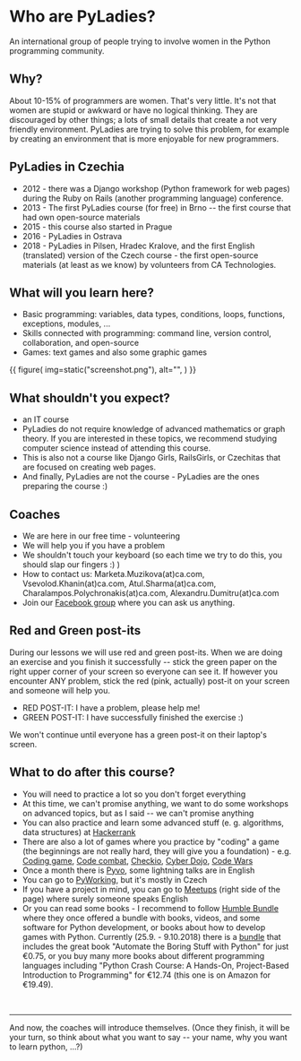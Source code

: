 # Who are PyLadies?

An international group of people trying to involve women in the Python programming community.

## Why?

About 10-15% of programmers are women. That's very little. It's not that women are stupid or 
awkward or have no logical thinking. They are discouraged by other things; 
a lots of small details that create a not very friendly environment. 
PyLadies are trying to solve this problem, for example by creating an environment 
that is more enjoyable for new programmers.

## PyLadies in Czechia

 * 2012 - there was a Django workshop (Python framework for web pages) during the Ruby on Rails
 (another programming language) conference.
 * 2013 - The first PyLadies course (for free) in Brno -- the first course that had own 
 open-source materials
 * 2015 - this course also started in Prague
 * 2016 - PyLadies in Ostrava
 * 2018 - PyLadies in Pilsen, Hradec Kralove, and the first English (translated) version of the 
 Czech course - the first open-source materials (at least as we know) by volunteers from CA Technologies.
 
## What will you learn here?

* Basic programming: variables, data types, conditions, loops, functions, exceptions, modules, ...
* Skills connected with programming: command line, version control, collaboration, and open-source
* Games: text games and also some graphic games

{{ figure( img=static("screenshot.png"), alt="", ) }}

## What shouldn't you expect?

* an IT course
* PyLadies do not require knowledge of advanced mathematics or graph theory. 
If you are interested in these topics, we recommend studying computer science instead of 
attending this course.
* This is also not a course like Django Girls, RailsGirls, or Czechitas that are focused on
creating web pages.
* And finally, PyLadies are not the course - PyLadies are the ones preparing the course :)

## Coaches

* We are here in our free time - volunteering
* We will help you if you have a problem
* We shouldn't touch your keyboard (so each time we try to do this, you should slap our fingers :) )
* How to contact us: Marketa.Muzikova(at)ca.com, Vsevolod.Khanin(at)ca.com, Atul.Sharma(at)ca.com,
Charalampos.Polychronakis(at)ca.com, Alexandru.Dumitru(at)ca.com 
* Join our [Facebook group](https://www.facebook.com/groups/pyladies.prague.english/) where you can
ask us anything. 

## Red and Green post-its

During our lessons we will use red and green post-its. When we are doing an exercise and
you finish it successfully -- stick the green paper on the right upper corner of your screen 
so everyone can see it. If however you encounter ANY problem, stick the red (pink, actually) 
post-it on your screen and someone will help you.  
* RED POST-IT: I have a problem, please help me!
* GREEN POST-IT: I have successfully finished the exercise :)

We won't continue until everyone has a green post-it on their laptop's screen.

## What to do after this course?

* You will need to practice a lot so you don't forget everything
* At this time, we can't promise anything, we want to do some workshops on advanced topics,
but as I said -- we can't promise anything
* You can also practice and learn some advanced stuff (e. g. algorithms, data structures) 
at [Hackerrank](https://www.hackerrank.com/dashboard)
* There are also a lot of games where you practice by "coding" a game (the beginnings are
not really hard, they will give you a foundation) - e.g. [Coding game](https://www.codingame.com/start),
[Code combat](https://codecombat.com/), [Checkio](https://checkio.org/), [Cyber Dojo](http://www.cyber-dojo.org/),
[Code Wars](https://www.codewars.com/)
* Once a month there is [Pyvo](https://pyvo.cz/praha-pyvo/), some lightning talks are in English
* You can go to [PyWorking](https://pyworking.cz/), but it's mostly in Czech
* If you have a project in mind, you can go to [Meetups](https://pyworking.cz/) (right side
of the page) where surely someone speaks English
* Or you can read some books - I recommend to follow [Humble Bundle](https://www.humblebundle.com/) where
they once offered a bundle with books, videos, and some software for Python development, or books about how 
to develop games with Python. Currently (25.9. - 9.10.2018) there is a [bundle](https://www.humblebundle.com/books/learn-you-some-code-books) 
that includes the great book "Automate the Boring Stuff with Python" for just €0.75, or you buy many more
books about different programming languages including "Python Crash Course: A Hands-On, Project-Based Introduction 
to Programming" for €12.74 (this one is on Amazon for €19.49).

<br>
<hr>
And now, the coaches will introduce themselves. (Once they finish, it will be your turn, so 
think about what you want to say -- your name, why you want to learn python, ...?)

        
